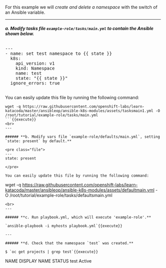 For this example we will *create and delete a namespace* with the switch of an Ansible variable.

---

###### **a. Modify tasks file `example-role/tasks/main.yml` to contain the Ansible shown below.**
<pre class="file">
---
- name: set test namespace to {{ state }}
  k8s:
    api_version: v1
    kind: Namespace
    name: test
    state: "{{ state }}"
  ignore_errors: true

</pre>

You can easily update this file by running the following command:

```
wget -q https://raw.githubusercontent.com/openshift-labs/learn-katacoda/master/ansibleop/ansible-k8s-modules/assets/tasksmain1.yml -O /root/tutorial/example-role/tasks/main.yml
```{{execute}}
<br>
---

###### **b. Modify vars file `example-role/defaults/main.yml`, setting `state: present` by default.**

<pre class="file">
---
state: present

</pre>

You can easily update this file by running the following command:

```
wget -q https://raw.githubusercontent.com/openshift-labs/learn-katacoda/master/ansibleop/ansible-k8s-modules/assets/defaultmain.yml -O /root/tutorial/example-role/tasks/defaultsmain.yml
```{{execute}}
<br>
---

###### **c. Run playbook.yml, which will execute 'example-role'.**

`ansible-playbook -i myhosts playbook.yml`{{execute}}

---

###### **d. Check that the namespace `test` was created.**

$ `oc get projects | grep test`{{execute}}

```
NAME              DISPLAY NAME   STATUS
test                             Active
```
